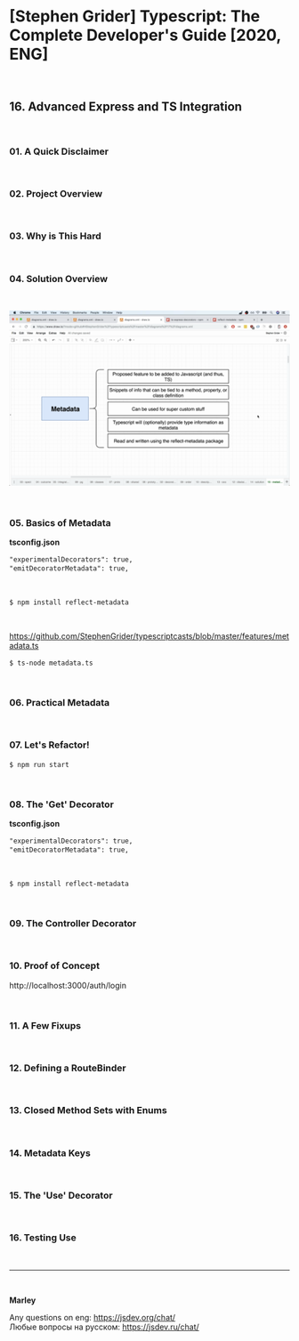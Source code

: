 # [Stephen Grider] Typescript: The Complete Developer's Guide [2020, ENG]

<br/>

## 16. Advanced Express and TS Integration

<br/>

### 01. A Quick Disclaimer

<br/>

### 02. Project Overview

<br/>

### 03. Why is This Hard

<br/>

### 04. Solution Overview

<br/>

![Application](/img/pic-07-01.png?raw=true)

<br/>

### 05. Basics of Metadata

**tsconfig.json**

```
"experimentalDecorators": true,
"emitDecoratorMetadata": true,
```

<br/>

    $ npm install reflect-metadata

<br/>

https://github.com/StephenGrider/typescriptcasts/blob/master/features/metadata.ts

    $ ts-node metadata.ts

<br/>

### 06. Practical Metadata

<br/>

### 07. Let's Refactor!

    $ npm run start

<br/>

### 08. The 'Get' Decorator

**tsconfig.json**

```
"experimentalDecorators": true,
"emitDecoratorMetadata": true,
```

<br/>

    $ npm install reflect-metadata

<br/>

### 09. The Controller Decorator

<br/>

### 10. Proof of Concept

http://localhost:3000/auth/login

<br/>

### 11. A Few Fixups

<br/>

### 12. Defining a RouteBinder

<br/>

### 13. Closed Method Sets with Enums

<br/>

### 14. Metadata Keys

<br/>

### 15. The 'Use' Decorator

<br/>

### 16. Testing Use

<br/>

---

<br/>

**Marley**

Any questions on eng: https://jsdev.org/chat/  
Любые вопросы на русском: https://jsdev.ru/chat/
